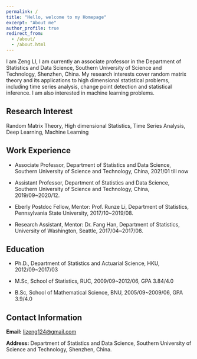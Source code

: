 ```yaml
---
permalink: /
title: "Hello, welcome to my Homepage"
excerpt: "About me"
author_profile: true
redirect_from: 
  - /about/
  - /about.html
---
```


I am Zeng LI, I am currently an associate professor in the Department of Statistics and Data Science, Southern University of Science and Technology, Shenzhen, China. My research interests cover random matrix theory and its applications to high dimensional statistical problems, including time series analysis, change point detection and statistical inference. I am also interested in machine learning problems.

## Research Interest


Random Matrix Theory, High dimensional Statistics, Time Series Analysis, Deep Learning, Machine Learning


## Work Experience

* Associate Professor, Department of Statistics and Data Science, Southern University of Science and Technology, China, 2021/01 till now

* Assistant Professor, Department of Statistics and Data Science, Southern University of Science and Technology, China, 2019/09~2020/12.

* Eberly Postdoc Fellow, Mentor: Prof. Runze Li,  Department of Statistics, Pennsylvania State University,  2017/10~2019/08.

* Research Assistant, Mentor: Dr. Fang Han,  Department of Statistics, University of Washington, Seattle, 2017/04~2017/08. 


## Education

* Ph.D., Department of Statistics and Actuarial Science, HKU, 2012/09~2017/03 

* M.Sc, School of Statistics, RUC, 2009/09~2012/06, GPA 3.84/4.0             

* B.Sc,  School of Mathematical Science, BNU, 2005/09~2009/06, GPA 3.9/4.0

## Contact Information

**Email:** lizeng124@gmail.com

**Address:**   Department of Statistics and Data Science, Southern University of Science and Technology, Shenzhen, China.
